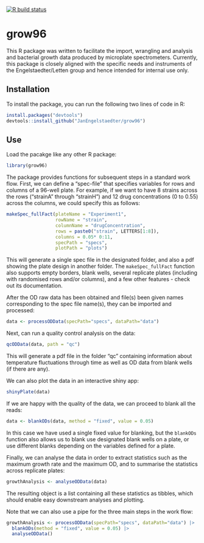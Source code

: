 
<!-- README.md is generated from README.Rmd. Please edit that file -->
<!-- badges: start -->

[![R build
status](https://github.com/JanEngelstaedter/grow96/workflows/R-CMD-check/badge.svg)](https://github.com/JanEngelstaedter/grow96/actions)
<!-- badges: end -->

# grow96

This R package was written to facilitate the import, wrangling and
analysis and bacterial growth data produced by microplate spectrometers.
Currently, this package is closely aligned with the specific needs and
instruments of the Engelstaedter/Letten group and hence intended for
internal use only.

## Installation

To install the package, you can run the following two lines of code in
R:

``` r
install.packages("devtools")
devtools::install_github("JanEngelstaedter/grow96")
```

## Use

Load the pacakge like any other R package:

``` r
library(grow96)
```

The package provides functions for subsequent steps in a standard work
flow. First, we can define a “spec-file” that specifies variables for
rows and columns of a 96-well plate. For example, if we want to have 8
strains across the rows (“strainA” through “strainH”) and 12 drug
concentrations (0 to 0.55) across the columns, we could specify this as
follows:

``` r
makeSpec_fullFact(plateName = "Experiment1",
                  rowName = "strain", 
                  columnName = "drugConcentration",
                  rows = paste0("strain", LETTERS[1:8]), 
                  columns = 0.05* 0:11,
                  specPath = "specs",
                  plotPath = "plots")
```

This will generate a single spec file in the designated folder, and also
a pdf showing the plate design in another folder. The
`makeSpec_fullFact` function also supports empty borders, blank wells,
several replicate plates (including with randomised rows and/or
columns), and a few other features - check out its documentation.

After the OD raw data has been obtained and file(s) been given names
corresponding to the spec file name(s), they can be imported and
processed:

``` r
data <- processODData(specPath="specs", dataPath="data")
```

Next, can run a quality control analysis on the data:

``` r
qcODData(data, path = "qc")
```

This will generate a pdf file in the folder “qc” containing information
about temperature fluctuations through time as well as OD data from
blank wells (if there are any).

We can also plot the data in an interactive shiny app:

``` r
shinyPlate(data)
```

If we are happy with the quality of the data, we can proceed to blank
all the reads:

``` r
data <- blankODs(data, method = "fixed", value = 0.05)
```

In this case we have used a single fixed value for blanking, but the
`blankODs` function also allows us to blank use designated blank wells
on a plate, or use different blanks depending on the variables defined
for a plate.

Finally, we can analyse the data in order to extract statistics such as
the maximum growth rate and the maximum OD, and to summarise the
statistics across replicate plates:

``` r
growthAnalysis <- analyseODData(data)
```

The resulting object is a list containing all these statistics as
tibbles, which should enable easy downstream analyses and plotting.

Note that we can also use a pipe for the three main steps in the work
flow:

``` r
growthAnalysis <- processODData(specPath="specs", dataPath="data") |>
  blankODs(method = "fixed", value = 0.05) |>
  analyseODData()
```
